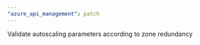 ```yaml
---
"azure_api_management": patch
---
```


Validate autoscaling parameters according to zone redundancy

